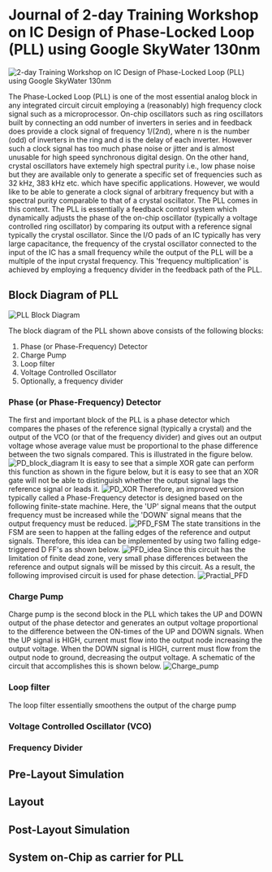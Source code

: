 # Journal of 2-day Training Workshop on IC Design of Phase-Locked Loop (PLL) using Google SkyWater 130nm

![2-day Training Workshop on IC Design of Phase-Locked Loop (PLL) using Google SkyWater 130nm](PLL_VSD_ad.png)

The Phase-Locked Loop (PLL) is one of the most essential analog block in any integrated circuit circuit employing a (reasonably) high frequency clock signal such as a microprocessor. On-chip oscillators such as ring oscillators built by connecting an odd number of inverters in series and in feedback does provide a clock signal of frequency 1/(2*n*d), where n is the number (odd) of inverters in the ring and d is the delay of each inverter. However such a clock signal has too much phase noise or jitter and is almost unusable for high speed synchronous digital design. On the other hand, crystal oscillators have extemely high spectral purity i.e., low phase noise but they are available only to generate a specific set of frequencies such as 32 kHz, 383 kHz etc. which have specific applications. However, we would like to be able to generate a clock signal of arbitrary frequency but with a spectral purity comparable to that of a crystal oscillator. The PLL comes in this context. The PLL is essentially a feedback control system which dynamically adjusts the phase of the on-chip oscillator (typically a voltage controlled ring oscillator) by comparing its output with a reference signal typically the crystal oscillator. Since the I/O pads of an IC typically has very large capacitance, the frequency of the crystal oscillator connected to the input of the IC has a small frequency while the output of the PLL will be a multiple of the input crystal frequency. This 'frequency multiplication' is achieved by employing a frequency divider in the feedback path of the PLL.

## Block Diagram of PLL

![PLL Block Diagram](PLL_blk.jpg)

The block diagram of the PLL shown above consists of the following blocks:
1. Phase (or Phase-Frequency) Detector
2. Charge Pump
3. Loop filter
4. Voltage Controlled Oscillator
5. Optionally, a frequency divider

### Phase (or Phase-Frequency) Detector
The first and important block of the PLL is a phase detector which compares the phases of the reference signal (typically a crystal) and the output of the VCO (or that of the frequency divider) and gives out an output voltage whose average value must be proportional to the phase difference between the two signals compared. This is illustrated in the figure below.
![PD_block_diagram](PD_blk.png)
It is easy to see that a simple XOR gate can perform this function as shown in the figure below, but it is easy to see that an XOR gate will not be able to distinguish whether the output signal lags the reference signal or leads it.
![PD_XOR](PD_xor.png)
Therefore, an improved version typically called a Phase-Frequency detector is designed based on the following finite-state machine. Here, the 'UP' signal means that the output frequency must be increased while the 'DOWN' signal means that the output frequency must be reduced.
![PFD_FSM](PFD_FSM.png)
The state transitions in the FSM are seen to happen at the falling edges of the reference and output signals. Therefore, this idea can be implemented by using two falling edge-triggered D FF's as shown below.
![PFD_idea](PFD_basic_idea.png)
Since this circuit has the limitation of finite dead zone, very small phase differences between the reference and output signals will be missed by this circuit. As a result, the following improvised circuit is used for phase detection.
![Practial_PFD](practical_PFD.png)

### Charge Pump
Charge pump is the second block in the PLL which takes the UP and DOWN output of the phase detector and generates an output voltage proportional to the difference between the ON-times of the UP and DOWN signals. When the UP signal is HIGH, current must flow into the output node increasing the output voltage. When the DOWN signal is HIGH, current must flow from the output node to ground, decreasing the output voltage. A schematic of the circuit that accomplishes this is shown below.
![Charge_pump](CP_schematic.png)

### Loop filter
The loop filter essentially smoothens the output of the charge pump 

### Voltage Controlled Oscillator (VCO)

### Frequency Divider

## Pre-Layout Simulation

## Layout

## Post-Layout Simulation

## System on-Chip as carrier for PLL



